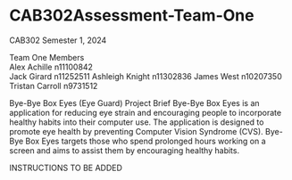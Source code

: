 # CAB302Assessment-Team-One
CAB302 Semester 1, 2024  

Team One Members  
Alex Achille n11100842  
Jack Girard n11252511
Ashleigh Knight n11302836
James West n10207350
Tristan Carroll n9731512

Bye-Bye Box Eyes (Eye Guard)
Project Brief
Bye-Bye Box Eyes is an application for reducing eye strain and encouraging people to incorporate healthy habits into their computer use. The application is designed to promote eye health by preventing Computer Vision Syndrome (CVS). Bye-Bye Box Eyes targets those who spend prolonged hours working on a screen and aims to assist them by encouraging healthy habits.

INSTRUCTIONS
TO BE ADDED
